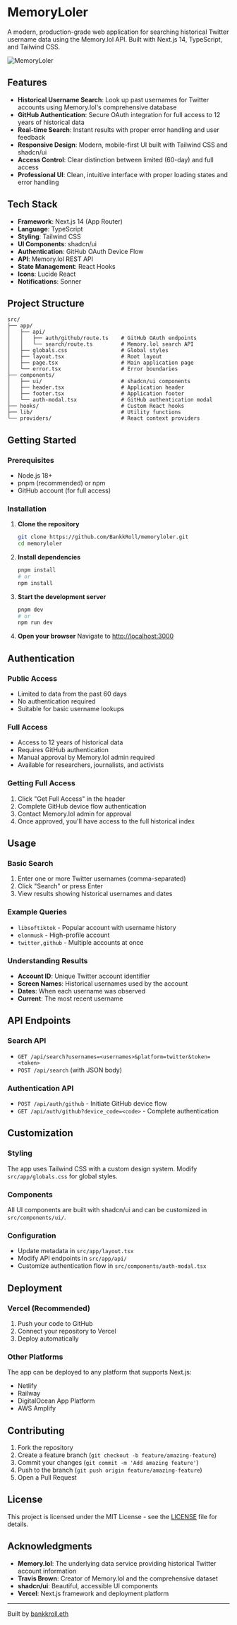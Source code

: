 # MemoryLoler

A modern, production-grade web application for searching historical Twitter username data using the Memory.lol API. Built with Next.js 14, TypeScript, and Tailwind CSS.

![MemoryLoler](https://github.com/user-attachments/assets/d8089104-d163-4fc7-b731-3100e15b6fc7)

## Features

- **Historical Username Search**: Look up past usernames for Twitter accounts using Memory.lol's comprehensive database
- **GitHub Authentication**: Secure OAuth integration for full access to 12 years of historical data
- **Real-time Search**: Instant results with proper error handling and user feedback
- **Responsive Design**: Modern, mobile-first UI built with Tailwind CSS and shadcn/ui
- **Access Control**: Clear distinction between limited (60-day) and full access
- **Professional UI**: Clean, intuitive interface with proper loading states and error handling

## Tech Stack

- **Framework**: Next.js 14 (App Router)
- **Language**: TypeScript
- **Styling**: Tailwind CSS
- **UI Components**: shadcn/ui
- **Authentication**: GitHub OAuth Device Flow
- **API**: Memory.lol REST API
- **State Management**: React Hooks
- **Icons**: Lucide React
- **Notifications**: Sonner

## Project Structure

```
src/
├── app/
│   ├── api/
│   │   ├── auth/github/route.ts    # GitHub OAuth endpoints
│   │   └── search/route.ts         # Memory.lol search API
│   ├── globals.css                 # Global styles
│   ├── layout.tsx                  # Root layout
│   ├── page.tsx                    # Main application page
│   └── error.tsx                   # Error boundaries
├── components/
│   ├── ui/                         # shadcn/ui components
│   ├── header.tsx                  # Application header
│   ├── footer.tsx                  # Application footer
│   └── auth-modal.tsx              # GitHub authentication modal
├── hooks/                          # Custom React hooks
├── lib/                            # Utility functions
└── providers/                      # React context providers
```

## Getting Started

### Prerequisites

- Node.js 18+ 
- pnpm (recommended) or npm
- GitHub account (for full access)

### Installation

1. **Clone the repository**
   ```bash
   git clone https://github.com/BankkRoll/memoryloler.git
   cd memoryloler
   ```

2. **Install dependencies**
   ```bash
   pnpm install
   # or
   npm install
   ```

3. **Start the development server**
   ```bash
   pnpm dev
   # or
   npm run dev
   ```

4. **Open your browser**
   Navigate to [http://localhost:3000](http://localhost:3000)

## Authentication

### Public Access
- Limited to data from the past 60 days
- No authentication required
- Suitable for basic username lookups

### Full Access
- Access to 12 years of historical data
- Requires GitHub authentication
- Manual approval by Memory.lol admin required
- Available for researchers, journalists, and activists

### Getting Full Access
1. Click "Get Full Access" in the header
2. Complete GitHub device flow authentication
3. Contact Memory.lol admin for approval
4. Once approved, you'll have access to the full historical index

## Usage

### Basic Search
1. Enter one or more Twitter usernames (comma-separated)
2. Click "Search" or press Enter
3. View results showing historical usernames and dates

### Example Queries
- `libsoftiktok` - Popular account with username history
- `elonmusk` - High-profile account
- `twitter,github` - Multiple accounts at once

### Understanding Results
- **Account ID**: Unique Twitter account identifier
- **Screen Names**: Historical usernames used by the account
- **Dates**: When each username was observed
- **Current**: The most recent username

## API Endpoints

### Search API
- `GET /api/search?usernames=<usernames>&platform=twitter&token=<token>`
- `POST /api/search` (with JSON body)

### Authentication API
- `POST /api/auth/github` - Initiate GitHub device flow
- `GET /api/auth/github?device_code=<code>` - Complete authentication

## Customization

### Styling
The app uses Tailwind CSS with a custom design system. Modify `src/app/globals.css` for global styles.

### Components
All UI components are built with shadcn/ui and can be customized in `src/components/ui/`.

### Configuration
- Update metadata in `src/app/layout.tsx`
- Modify API endpoints in `src/app/api/`
- Customize authentication flow in `src/components/auth-modal.tsx`

## Deployment

### Vercel (Recommended)
1. Push your code to GitHub
2. Connect your repository to Vercel
3. Deploy automatically

### Other Platforms
The app can be deployed to any platform that supports Next.js:
- Netlify
- Railway
- DigitalOcean App Platform
- AWS Amplify

## Contributing

1. Fork the repository
2. Create a feature branch (`git checkout -b feature/amazing-feature`)
3. Commit your changes (`git commit -m 'Add amazing feature'`)
4. Push to the branch (`git push origin feature/amazing-feature`)
5. Open a Pull Request

## License

This project is licensed under the MIT License - see the [LICENSE](LICENSE) file for details.

## Acknowledgments

- **Memory.lol**: The underlying data service providing historical Twitter account information
- **Travis Brown**: Creator of Memory.lol and the comprehensive dataset
- **shadcn/ui**: Beautiful, accessible UI components
- **Vercel**: Next.js framework and deployment platform

---

Built by [bankkroll.eth](https://twitter.com/bankkroll_eth)
